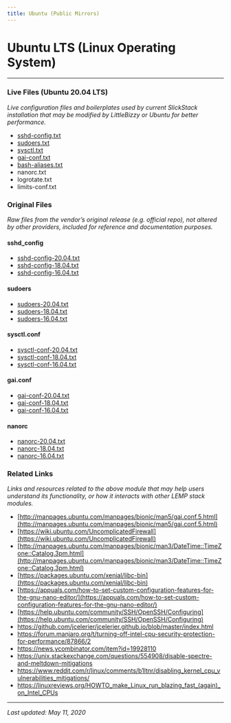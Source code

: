 ```yaml
---
title: Ubuntu (Public Mirrors)
---
```


# Ubuntu LTS (Linux Operating System)

----

### Live Files (Ubuntu 20.04 LTS)

*Live configuration files and boilerplates used by current SlickStack installation that may be modified by LittleBizzy or Ubuntu for better performance.*

* [sshd-config.txt](sshd-config.txt)
* [sudoers.txt](sudoers.txt)
* [sysctl.txt](sysctl.txt)
* [gai-conf.txt](gai-conf.txt)
* [bash-aliases.txt](bash-aliases.txt)
* nanorc.txt
* logrotate.txt
* limits-conf.txt

### Original Files

*Raw files from the vendor’s original release (e.g. official repo), not altered by other providers, included for reference and documentation purposes.*

#### sshd_config

* [sshd-config-20.04.txt](sshd-config-20.04.txt)
* [sshd-config-18.04.txt](sshd-config-18.04.txt)
* [sshd-config-16.04.txt](sshd-config-16.04.txt)

#### sudoers

* [sudoers-20.04.txt](sudoers-20.04.txt)
* [sudoers-18.04.txt](sudoers-18.04.txt)
* [sudoers-16.04.txt](sudoers-16.04.txt)

#### sysctl.conf

* [sysctl-conf-20.04.txt](sysctl-conf-20.04.txt)
* [sysctl-conf-18.04.txt](sysctl-conf-18.04.txt)
* [sysctl-conf-16.04.txt](sysctl-conf-16.04.txt)

#### gai.conf

* [gai-conf-20.04.txt](gai-conf-20.04.txt)
* [gai-conf-18.04.txt](gai-conf-18.04.txt)
* [gai-conf-16.04.txt](gai-conf-16.04.txt)

#### nanorc

* [nanorc-20.04.txt](nanorc-20.04.txt)
* [nanorc-18.04.txt](nanorc-18.04.txt)
* [nanorc-16.04.txt](nanorc-16.04.txt)

### Related Links

*Links and resources related to the above module that may help users understand its functionality, or how it interacts with other LEMP stack modules.*

* [http://manpages.ubuntu.com/manpages/bionic/man5/gai.conf.5.html](http://manpages.ubuntu.com/manpages/bionic/man5/gai.conf.5.html)
* [https://wiki.ubuntu.com/UncomplicatedFirewall](https://wiki.ubuntu.com/UncomplicatedFirewall)
* [http://manpages.ubuntu.com/manpages/bionic/man3/DateTime::TimeZone::Catalog.3pm.html](http://manpages.ubuntu.com/manpages/bionic/man3/DateTime::TimeZone::Catalog.3pm.html)
* [https://packages.ubuntu.com/xenial/libc-bin](https://packages.ubuntu.com/xenial/libc-bin)
* [https://appuals.com/how-to-set-custom-configuration-features-for-the-gnu-nano-editor/](https://appuals.com/how-to-set-custom-configuration-features-for-the-gnu-nano-editor/)
* [https://help.ubuntu.com/community/SSH/OpenSSH/Configuring](https://help.ubuntu.com/community/SSH/OpenSSH/Configuring)
* https://github.com/jcelerier/jcelerier.github.io/blob/master/index.html
* https://forum.manjaro.org/t/turning-off-intel-cpu-security-protection-for-performance/87866/2
* https://news.ycombinator.com/item?id=19928110
* https://unix.stackexchange.com/questions/554908/disable-spectre-and-meltdown-mitigations
* https://www.reddit.com/r/linux/comments/b1ltnr/disabling_kernel_cpu_vulnerabilities_mitigations/
* https://linuxreviews.org/HOWTO_make_Linux_run_blazing_fast_(again)_on_Intel_CPUs

----

*Last updated: May 11, 2020*
